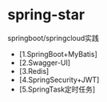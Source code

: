 # spring-star
springboot/springcloud实践

- [1.SpringBoot+MyBatis]
- [2.Swagger-UI]
- [3.Redis]
- [4.SpringSecurity+JWT]
- [5.SpringTask定时任务]